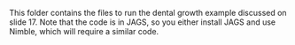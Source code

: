 This folder contains the files to run the dental growth example discussed on slide 17. Note that the code is in JAGS, so you either install JAGS and use Nimble, which will require a similar code.
